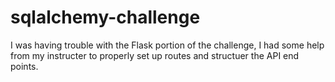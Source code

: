 # sqlalchemy-challenge

I was having trouble with the Flask portion of the challenge, I had some help from my instructer to properly set up routes and structuer the API end points.
